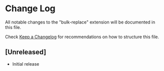 # Change Log

All notable changes to the "bulk-replace" extension will be documented in this file.

Check [Keep a Changelog](http://keepachangelog.com/) for recommendations on how to structure this file.

## [Unreleased]

- Initial release